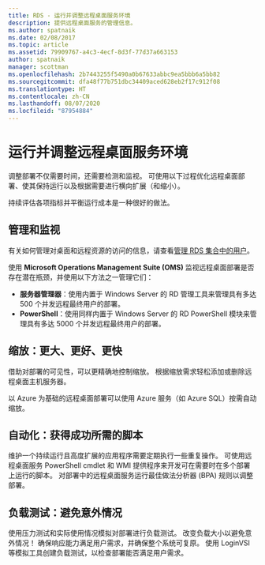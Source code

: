 ```yaml
---
title: RDS - 运行并调整远程桌面服务环境
description: 提供远程桌面服务的管理信息。
ms.author: spatnaik
ms.date: 02/08/2017
ms.topic: article
ms.assetid: 79909767-a4c3-4ecf-8d3f-77d37a663153
author: spatnaik
manager: scottman
ms.openlocfilehash: 2b7443255f5490a0b67633abbc9ea5bbb6a5bb82
ms.sourcegitcommit: dfa48f77b751dbc34409aced628eb2f17c912f08
ms.translationtype: HT
ms.contentlocale: zh-CN
ms.lasthandoff: 08/07/2020
ms.locfileid: "87954884"
---
```

# <a name="run-and-tune-your-remote-desktop-services-environment"></a>运行并调整远程桌面服务环境

调整部署不仅需要时间，还需要检测和监视。 可使用以下过程优化远程桌面部署、使其保持运行以及根据需要进行横向扩展（和缩小）。

持续评估各项指标并平衡运行成本是一种很好的做法。

## <a name="management-and-monitoring"></a>管理和监视

有关如何管理对桌面和远程资源的访问的信息，请查看[管理 RDS 集合中的用户](rds-user-management.md)。

使用 **Microsoft Operations Management Suite (OMS)** 监视远程桌面部署是否存在潜在瓶颈，并使用以下方法之一管理它们：

- **服务器管理器**：使用内置于 Windows Server 的 RD 管理工具来管理具有多达 500 个并发远程最终用户的部署。
- **PowerShell**：使用同样内置于 Windows Server 的 RD PowerShell 模块来管理具有多达 5000 个并发远程最终用户的部署。

## <a name="scale-bigger-better-faster"></a>缩放：更大、更好、更快

借助对部署的可见性，可以更精确地控制缩放。 根据缩放需求轻松添加或删除远程桌面主机服务器。

以 Azure 为基础的远程桌面部署可以使用 Azure 服务（如 Azure SQL）按需自动缩放。

## <a name="automation-script-for-success"></a>自动化：获得成功所需的脚本

维护一个持续运行且高度扩展的应用程序需要定期执行一些重复操作。 可使用远程桌面服务 PowerShell cmdlet 和 WMI 提供程序来开发可在需要时在多个部署上运行的脚本。 对部署中的远程桌面服务运行最佳做法分析器 (BPA) 规则以调整部署。

## <a name="load-testing-avoid-surprises"></a>负载测试：避免意外情况

使用压力测试和实际使用情况模拟对部署进行负载测试。 改变负载大小以避免意外情况！ 确保响应能力满足用户需求，并确保整个系统可复原。 使用 LoginVSI 等模拟工具创建负载测试，以检查部署能否满足用户需求。